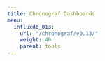 ```yaml
---
title: Chronograf Dashboards
menu:
  influxdb_013:
    url: "/chronograf/v0.13/"
    weight: 40
    parent: tools
---
```

